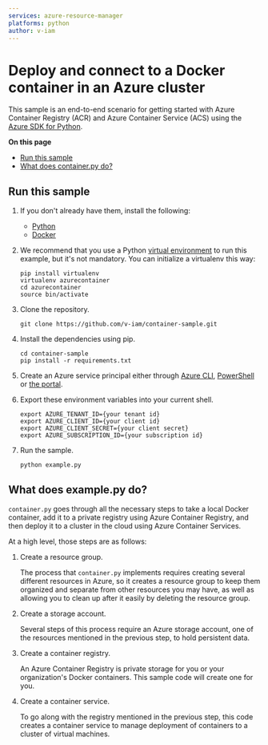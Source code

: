 ```yaml
---
services: azure-resource-manager
platforms: python
author: v-iam
---
```


# Deploy and connect to a Docker container in an Azure cluster

This sample is an end-to-end scenario for getting started
with Azure Container Registry (ACR)
and Azure Container Service (ACS)
using the [Azure SDK for Python](http://azure-sdk-for-python.readthedocs.io/en/latest/).

**On this page**

- [Run this sample](#run)
- [What does container.py do?](#example)

<a id="run"></a>
## Run this sample

1. If you don't already have them, install the following:

    - [Python](https://www.python.org/downloads/)
    - [Docker](https://docs.docker.com/engine/installation/)

1. We recommend that you use a Python [virtual environment](https://docs.python.org/3/tutorial/venv.html)
to run this example, but it's not mandatory.
You can initialize a virtualenv this way:

    ```
    pip install virtualenv
    virtualenv azurecontainer
    cd azurecontainer
    source bin/activate
    ```

1. Clone the repository.

    ```
    git clone https://github.com/v-iam/container-sample.git
    ```

1. Install the dependencies using pip.

    ```
    cd container-sample
    pip install -r requirements.txt
    ```

1. Create an Azure service principal either through
[Azure CLI](https://azure.microsoft.com/documentation/articles/resource-group-authenticate-service-principal-cli/),
[PowerShell](https://azure.microsoft.com/documentation/articles/resource-group-authenticate-service-principal/)
or [the portal](https://azure.microsoft.com/documentation/articles/resource-group-create-service-principal-portal/).

1. Export these environment variables into your current shell. 

    ```
    export AZURE_TENANT_ID={your tenant id}
    export AZURE_CLIENT_ID={your client id}
    export AZURE_CLIENT_SECRET={your client secret}
    export AZURE_SUBSCRIPTION_ID={your subscription id}
    ```

1. Run the sample.

    ```
    python example.py
    ```

<a id="example"></a>
## What does example.py do?

`container.py` goes through all the necessary steps to take a local Docker container,
add it to a private registry using Azure Container Registry,
and then deploy it to a cluster in the cloud using Azure Container Services.

At a high level, those steps are as follows:

1.  Create a resource group.

    The process that `container.py` implements requires creating several different resources
    in Azure, so it creates a resource group to keep them organized and separate from
    other resources you may have, as well as allowing you to clean up after it easily by deleting
    the resource group.

1.  Create a storage account.

    Several steps of this process require an Azure storage account, one of the resources
    mentioned in the previous step, to hold persistent data.

1.  Create a container registry.

    An Azure Container Registry is private storage for you or your organization's Docker containers.
    This sample code will create one for you.

1.  Create a container service.

    To go along with the registry mentioned in the previous step, this code creates a container
    service to manage deployment of containers to a cluster of virtual machines.
